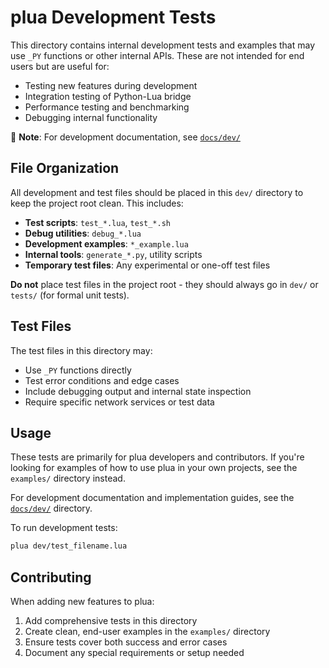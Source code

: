 # plua Development Tests

This directory contains internal development tests and examples that may use `_PY` functions or other internal APIs. These are not intended for end users but are useful for:

- Testing new features during development
- Integration testing of Python-Lua bridge
- Performance testing and benchmarking
- Debugging internal functionality

📝 **Note**: For development documentation, see [`docs/dev/`](../docs/dev/README.md)

## File Organization

All development and test files should be placed in this `dev/` directory to keep the project root clean. This includes:

- **Test scripts**: `test_*.lua`, `test_*.sh`
- **Debug utilities**: `debug_*.lua`
- **Development examples**: `*_example.lua`
- **Internal tools**: `generate_*.py`, utility scripts
- **Temporary test files**: Any experimental or one-off test files

**Do not** place test files in the project root - they should always go in `dev/` or `tests/` (for formal unit tests).

## Test Files

The test files in this directory may:
- Use `_PY` functions directly
- Test error conditions and edge cases
- Include debugging output and internal state inspection
- Require specific network services or test data

## Usage

These tests are primarily for plua developers and contributors. If you're looking for examples of how to use plua in your own projects, see the `examples/` directory instead.

For development documentation and implementation guides, see the [`docs/dev/`](../docs/dev/README.md) directory.

To run development tests:

```bash
plua dev/test_filename.lua
```

## Contributing

When adding new features to plua:
1. Add comprehensive tests in this directory
2. Create clean, end-user examples in the `examples/` directory
3. Ensure tests cover both success and error cases
4. Document any special requirements or setup needed
